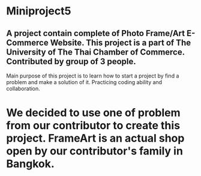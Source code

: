 ﻿# Miniproject5
## A project contain complete of Photo Frame/Art E-Commerce Website. This project is a part of The University of The Thai Chamber of Commerce. Contributed by group of 3 people.
Main purpose of this project is to learn how to start a project by find a problem and make a solution of it. Practicing coding ability and collaboration.
# We decided to use one of problem from our contributor to create this project. FrameArt is an actual shop open by our contributor's family in Bangkok.
